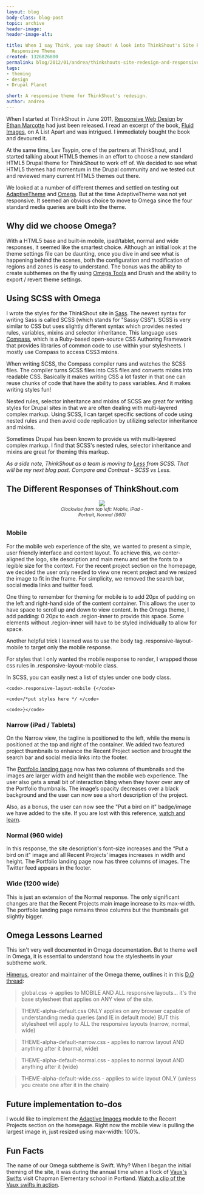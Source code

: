 ```yaml
---
layout: blog
body-class: blog-post
topic: archive
header-image:
header-image-alt:

title: When I say Think, you say Shout! A look into ThinkShout's Site Redesign and
  Responsive Theme
created: 1326826800
permalink: blog/2012/01/andrea/thinkshouts-site-redesign-and-responsive/
tags:
- theming
- design
- Drupal Planet

short: A responsive theme for ThinkShout's redesign.
author: andrea
---
```

When I started at ThinkShout in June 2011, [Responsive Web Design](http://www.abookapart.com/products/responsive-web-design) by [Ethan Marcotte](http://unstoppablerobotninja.com) had just been released. I read an excerpt of the book, [Fluid Images](http://www.alistapart.com/articles/fluid-images/), on A List Apart and was intrigued. I immediately bought the book and devoured it.

At the same time, Lev Tsypin, one of the partners at ThinkShout, and I started talking about HTML5 themes in an effort to choose a new standard HTML5 Drupal theme for ThinkShout to work off of. We decided to see what HTML5 themes had momentum in the Drupal community and we tested out and reviewed many current HTML5 themes out there.

We looked at a number of different themes and settled on testing out [AdaptiveTheme](http://drupal.org/project/adaptivetheme) and [Omega](http://drupal.org/project/omega). But at the time AdaptiveTheme was not yet responsive. It seemed an obvious choice to move to Omega since the four standard media queries are built into the theme.

## Why did we choose Omega?

With a HTML5 base and built-in mobile, ipad/tablet, normal and wide responses, it seemed like the smartest choice.  Although an initial look at the theme settings file can be daunting, once you dive in and see what is happening behind the scenes, both the configuration and modification of regions and zones is easy to understand. The bonus was the ability to create subthemes on the fly using [Omega Tools](http://drupal.org/project/omega_tools) and Drush and the ability to export / revert theme settings.

## Using SCSS with Omega

I wrote the styles for the ThinkShout site in [Sass](http://sass-lang.com/). The newest syntax for writing Sass is called SCSS (which stands for "Sassy CSS"). SCSS is very similar to CSS but uses slightly different syntax which provides nested rules, variables, mixins and selector inheritance. This language uses [Compass](http://compass-style.org/), which is a Ruby-based open-source CSS Authoring Framework that provides libraries of common code to use within your stylesheets. I mostly use Compass to access CSS3 mixins.

When writing SCSS, the Compass compiler runs and watches the SCSS files. The compiler turns SCSS files into CSS files and converts mixins into readable CSS. Basically it makes writing CSS a lot faster in that one can reuse chunks of code that have the ability to pass variables. And it makes writing styles fun!

Nested rules, selector inheritance and mixins of SCSS are great for writing styles for Drupal sites in that we are often dealing with multi-layered complex markup.  Using SCSS, I can target specific sections of code using nested rules and then avoid code replication by utilizing selector inheritance and mixins.

Sometimes Drupal has been known to provide us with multi-layered complex markup. I find that SCSS's nested rules, selector inheritance and mixins are great for theming this markup. 

*As a side note, ThinkShout as a team is moving to [Less](http://lesscss.org/) from SCSS. That will be my next blog post. Compare and Contrast - SCSS vs Less.*

## The Different Responses of ThinkShout.com

<div style="text-align: center; margin: 0 0 30px 0; "><img src="/sites/default/files/images/inline/responses.png"  />
<p style="font-size: 12px; color: #333; font-style: italic; width: 50%; text-align: center; margin: 0 auto;"> Clockwise from top left: Mobile, iPad - Portrait, Normal (960)</p></div>

### Mobile

For the mobile web experience of the site, we wanted to present a simple, user friendly interface and content layout. To achieve this, we center-aligned the logo, site description and main menu and set the fonts to a legible size for the context. For the recent project section on the homepage, we decided the user only needed to view one recent project and we resized the image to fit in the frame. For simplicity, we removed the search bar, social media links and twitter feed.

One thing to remember for theming for mobile is to add 20px of padding on the left and right-hand side of the content container. This allows the user to have space to scroll up and down to view content. In the Omega theme, I add padding: 0 20px to each .region-inner to provide this space. Some elements without .region-inner will have to be styled individually to allow for space.

Another helpful trick I learned was to use the body tag .responsive-layout-mobile to target only the mobile response.

For styles that I only wanted the mobile response to render, I wrapped those css rules in .responsive-layout-mobile class.

In SCSS, you can easily nest a list of styles under one body class.

 `<code>.responsive-layout-mobile {</code>`

 `<code>/*put styles here */ </code>`

`<code>}</code>`

### Narrow (iPad / Tablets)

On the Narrow view, the tagline is positioned to the left, while the menu is positioned at the top and right of the container. We added two featured project thumbnails to enhance the Recent Project section and brought the search bar and social media links into the footer.

The [Portfolio landing page](http://thinkshout.com/portfolio) now has two columns of thumbnails and the images are larger width and height than the mobile web experience. The user also gets a small bit of interaction bling when they hover over any of the Portfolio thumbnails. The image’s opacity decreases over a black background and the user can now see a short description of the project.

Also, as a bonus, the user can now see the "Put a bird on it" badge/image we have added to the site. If you are lost with this reference, [watch and learn](http://www.hulu.com/watch/210887/portlandia-put-a-bird-on-it). 

### Normal (960 wide)

In this response, the site description's font-size increases and the “Put a bird on it" image and all Recent Projects’ images increases in width and height. The Portfolio landing page now has three columns of images. The Twitter feed appears in the footer.

### Wide (1200 wide)

This is just an extension of the Normal response. The only significant changes are that the Recent Projects main image increase to its max-width. The portfolio landing page remains three columns but the thumbnails get slightly bigger.

## Omega Lessons Learned

This isn't very well documented in Omega documentation. But to theme well in Omega, it is essential to understand how the stylesheets in your subtheme work.

[Himerus](http://drupal.org/user/159141), creator and maintainer of the Omega theme, outlines it in this [D.O thread](http://drupal.org/node/1239662#comment-4828360):

> global.css -> applies to MOBILE AND ALL responsive layouts... it's the base stylesheet that applies on ANY view of the site.

> THEME-alpha-default.css ONLY applies on any browser capable of understanding media queries (and IE in default mode) BUT this stylesheet will apply to ALL the responsive layouts (narrow, normal, wide)

> THEME-alpha-default-narrow.css - applies to narrow layout AND anything after it (normal, wide)

> THEME-alpha-default-normal.css - applies to normal layout AND anything after it (wide)

> THEME-alpha-default-wide.css - applies to wide layout ONLY (unless you create one after it in the chain)

## Future implementation to-dos

I would like to implement the [Adaptive Images](http://drupal.org/project/adaptive_image) module to the Recent Projects section on the homepage. Right now the mobile view is pulling the largest image in, just resized using max-width: 100%.

## Fun Facts

The name of our Omega subtheme is Swift. Why? When I began the initial theming of the site, it was during the annual time when a flock of [Vaux's Swifts](http://en.wikipedia.org/wiki/Chapman_Swifts) visit Chapman Elementary school in Portland. [Watch a clip of the Vaux swifts in action](http://youtu.be/A-YaEWNex2U).

